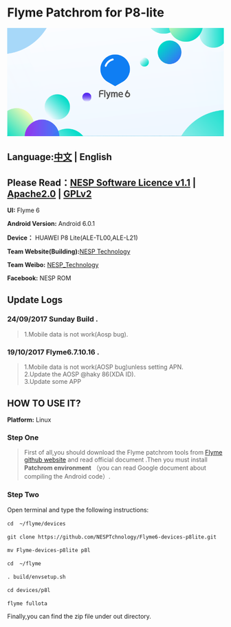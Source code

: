 # Flyme Patchrom for P8-lite
 
 ![FlymeOS 6][1]
 
## Language:[中文](./README.md) | English 
## Please Read：[NESP Software Licence v1.1](./NESL.md) | [Apache2.0](./Apache.md) | [GPLv2](./GPL.md)  

**UI:** Flyme 6   

**Android Version:** Android 6.0.1  

**Device：** HUAWEI P8 Lite(ALE-TL00,ALE-L21)  

**Team Website(Building):**[NESP Technology](http://nesp.1g7.net)  

**Team Weibo:** [NESP_Technology](http://weibo.com/NESPtechnology)     

**Facebook:** NESP ROM

## Update Logs
### 24/09/2017 Sunday Build . 

>1.Mobile data is not work(Aosp bug).   

### 19/10/2017 Flyme6.7.10.16 . 

>1.Mobile data is not work(AOSP bug)unless setting APN.   
>2.Update the AOSP @haky 86(XDA ID).   
>3.Update some APP 

## HOW TO USE IT?
**Platform:** Linux
### Step One
>First of all,you should download the Flyme patchrom tools from [Flyme github website](https://github.com/Flymeos) and read official document .Then you must install **Patchrom environment** （you can read  Google document about compiling the Android code）.
### Step Two
Open terminal and type the following instructions:

`cd  ~/flyme/devices`

`git clone https://github.com/NESPTchnology/Flyme6-devices-p8lite.git`   

`mv Flyme-devices-p8lite p8l`

`cd  ~/flyme`   

`. build/envsetup.sh`   

`cd devices/p8l`   

`flyme fullota`

Finally,you can find the zip file under out directory.


  [1]: ./images/flyme.png "flyme.png"
